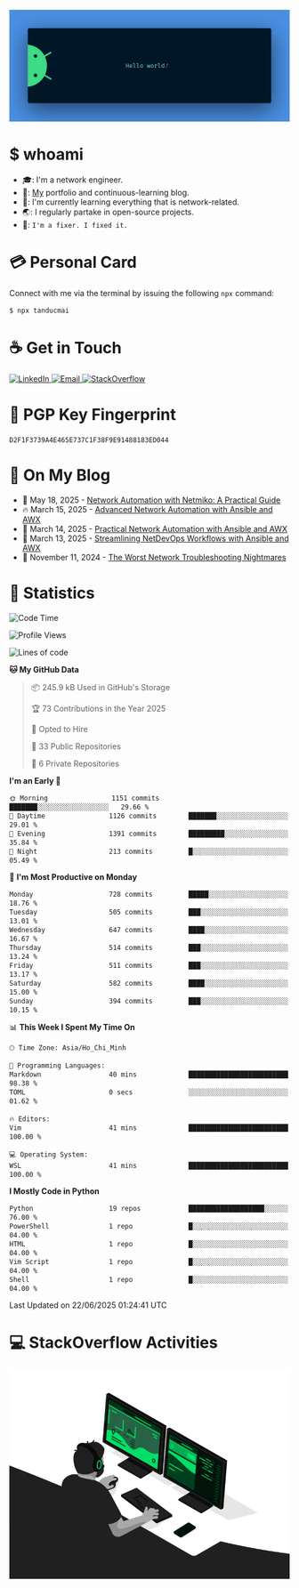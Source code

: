 <p align="center"><img src="assets/banner.png" /></p>

[//]: ![](https://github.com/duke-mai/duke-mai/actions/workflows/waka-stats.yml/badge.svg)
[//]: ![](https://github.com/duke-mai/duke-mai/actions/workflows/latest-blogs.yml/badge.svg)
[//]: ![](https://github.com/duke-mai/duke-mai/actions/workflows/stackoverflow-activities.yml/badge.svg)

# $ whoami

- :mortar_board:: I'm a network engineer.
- :telescope:: [My](https://tandukemai.com/) portfolio and continuous-learning blog.
- :seedling:: I'm currently learning everything that is network-related.
- :earth_asia:: I regularly partake in open-source projects.
- :speech_balloon:: `I'm a fixer. I fixed it.`

# :credit_card: Personal Card

Connect with me via the terminal by issuing the following `npx` command:

```bash
$ npx tanducmai
```

# :coffee: Get in Touch

<a target="_blank" href="https://www.linkedin.com/in/duke-mai/">
  <img alt="LinkedIn" src="https://img.shields.io/badge/LinkedIn-0077B5?style=for-the-badge&logo=linkedin&logoColor=white" />
</a>
<a target="_blank" href="mailto:tan.duc.work@gmail.com">
  <img alt="Email" src="https://img.shields.io/badge/Gmail-D14836?style=for-the-badge&logo=gmail&logoColor=white" />
</a>
<a target="_blank" href="https://stackoverflow.com/users/16999206/tanducmai">
  <img alt="StackOverflow" src="https://img.shields.io/static/v1?message=Stackoverflow&logo=stackoverflow&label=&color=FE7A16&logoColor=white&labelColor=&style=for-the-badge" />
</a>

# :closed_lock_with_key: PGP Key Fingerprint

`D2F1F3739A4E465E737C1F38F9E91488183ED044`

# :scroll: On My Blog

<!-- BLOG-POST-LIST:START -->
 - 💯 May 18, 2025 - [Network Automation with Netmiko: A Practical Guide](https://tandukemai.com/posts/python/network-automation-with-netmiko/)
 - 🔥 March 15, 2025 - [Advanced Network Automation with Ansible and AWX](https://tandukemai.com/posts/blogs/advanced-network-automation-with-awx/)
 - 💫 March 14, 2025 - [Practical Network Automation with Ansible and AWX](https://tandukemai.com/posts/blogs/practical-network-automation-with-ansible/)
 - 🚀 March 13, 2025 - [Streamlining NetDevOps Workflows with Ansible and AWX](https://tandukemai.com/posts/blogs/streamlining-netdevops-workflows-with-ansible-awx/)
 - 🌮 November 11, 2024 - [The Worst Network Troubleshooting Nightmares](https://tandukemai.com/posts/blogs/the-worst-network-troubleshooting-nightmares/)<!-- BLOG-POST-LIST:END -->

# :1234: Statistics

<!--START_SECTION:waka-->
![Code Time](http://img.shields.io/badge/Code%20Time-261%20hrs%2047%20mins-blue)

![Profile Views](http://img.shields.io/badge/Profile%20Views-0-blue)

![Lines of code](https://img.shields.io/badge/From%20Hello%20World%20I%27ve%20Written-9.1%20million%20lines%20of%20code-blue)

**🐱 My GitHub Data** 

> 📦 245.9 kB Used in GitHub's Storage 
 > 
> 🏆 73 Contributions in the Year 2025
 > 
> 💼 Opted to Hire
 > 
> 📜 33 Public Repositories 
 > 
> 🔑 6 Private Repositories 
 > 
**I'm an Early 🐤** 

```text
🌞 Morning                1151 commits        ███████░░░░░░░░░░░░░░░░░░   29.66 % 
🌆 Daytime                1126 commits        ███████░░░░░░░░░░░░░░░░░░   29.01 % 
🌃 Evening                1391 commits        █████████░░░░░░░░░░░░░░░░   35.84 % 
🌙 Night                  213 commits         █░░░░░░░░░░░░░░░░░░░░░░░░   05.49 % 
```
📅 **I'm Most Productive on Monday** 

```text
Monday                   728 commits         █████░░░░░░░░░░░░░░░░░░░░   18.76 % 
Tuesday                  505 commits         ███░░░░░░░░░░░░░░░░░░░░░░   13.01 % 
Wednesday                647 commits         ████░░░░░░░░░░░░░░░░░░░░░   16.67 % 
Thursday                 514 commits         ███░░░░░░░░░░░░░░░░░░░░░░   13.24 % 
Friday                   511 commits         ███░░░░░░░░░░░░░░░░░░░░░░   13.17 % 
Saturday                 582 commits         ████░░░░░░░░░░░░░░░░░░░░░   15.00 % 
Sunday                   394 commits         ███░░░░░░░░░░░░░░░░░░░░░░   10.15 % 
```


📊 **This Week I Spent My Time On** 

```text
🕑︎ Time Zone: Asia/Ho_Chi_Minh

💬 Programming Languages: 
Markdown                 40 mins             █████████████████████████   98.38 % 
TOML                     0 secs              ░░░░░░░░░░░░░░░░░░░░░░░░░   01.62 % 

🔥 Editors: 
Vim                      41 mins             █████████████████████████   100.00 % 

💻 Operating System: 
WSL                      41 mins             █████████████████████████   100.00 % 
```

**I Mostly Code in Python** 

```text
Python                   19 repos            ███████████████████░░░░░░   76.00 % 
PowerShell               1 repo              █░░░░░░░░░░░░░░░░░░░░░░░░   04.00 % 
HTML                     1 repo              █░░░░░░░░░░░░░░░░░░░░░░░░   04.00 % 
Vim Script               1 repo              █░░░░░░░░░░░░░░░░░░░░░░░░   04.00 % 
Shell                    1 repo              █░░░░░░░░░░░░░░░░░░░░░░░░   04.00 % 
```




 Last Updated on 22/06/2025 01:24:41 UTC
<!--END_SECTION:waka-->

# :computer: StackOverflow Activities

<!-- STACKOVERFLOW:START -->
<!-- STACKOVERFLOW:END -->

<p align="center"><img src="assets/developer.gif" /></p>
